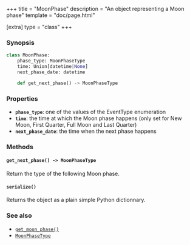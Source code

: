 +++
title = "MoonPhase"
description = "An object representing a Moon phase"
template = "doc/page.html"

[extra]
type = "class"
+++

### Synopsis

```python
class MoonPhase:
    phase_type: MoonPhaseType
    time: Union[datetime|None]
    next_phase_date: datetime

    def get_next_phase() -> MoonPhaseType
```

### Properties

- **`phase_type`**: one of the values of the EventType enumeration
- **`time`**: the time at which the Moon phase happens (only set for New Moon, First Quarter, Full Moon and Last Quarter)
- **`next_phase_date`**: the time when the next phase happens

### Methods

#### `get_next_phase() -> MoonPhaseType`

Return the type of the following Moon phase.

#### `serialize()`

Returns the object as a plain simple Python dictionnary.

### See also

- [`get_moon_phase()`](@/lib/doc/1.1/functions/get_moon_phase.md)
- [`MoonPhaseType`](@/lib/doc/1.1/enums/MoonPhaseType.md)
